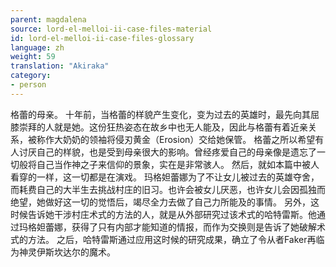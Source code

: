 ```yaml
---
parent: magdalena
source: lord-el-melloi-ii-case-files-material
id: lord-el-melloi-ii-case-files-glossary
language: zh
weight: 59
translation: "Akiraka"
category:
- person
---
```


格蕾的母亲。
十年前，当格蕾的样貌产生变化，变为过去的英雄时，最先向其屈膝崇拜的人就是她。这份狂热姿态在故乡中也无人能及，因此与格蕾有着近亲关系，被称作大奶奶的领袖将侵刃黄金（Erosion）交给她保管。
格蕾之所以希望有人讨厌自己的样貌，也是受到母亲很大的影响。曾经疼爱自己的母亲像是遗忘了一切般将自己当作神之子来信仰的景象，实在是非常骇人。
然后，就如本篇中被人看穿的一样，这一切都是在演戏。
玛格妲蕾娜为了不让女儿被过去的英雄夺舍，而耗费自己的大半生去挑战村庄的旧习。也许会被女儿厌恶，也许女儿会因孤独而绝望，她做好这一切的觉悟后，竭尽全力去做了自己力所能及的事情。
另外，这时候告诉她干涉村庄术式的方法的人，就是从外部研究过该术式的哈特雷斯。他通过玛格妲蕾娜，获得了只有内部才能知道的情报，而作为交换则是告诉了她破解术式的方法。
之后，哈特雷斯通过应用这时候的研究成果，确立了令从者Faker再临为神灵伊斯坎达尔的魔术。
